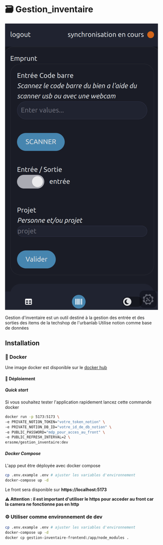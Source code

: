 # 🗃 Gestion_inventaire
![mobile app screenshot ](images/app_screenshot.png)

Gestion d'inventaire est un outil destiné à la gestion des entrée et des sorties des items de la techshop de l'urbanlab
Utilise notion comme base de données

## Installation

### 🐋 Docker

Une image docker est disponible sur le [docker hub](https://hub.docker.com/r/erasme/gestion_inventaire)

#### 🚀 Déploiement

##### Quick start

Si vous souhaitez tester l'application rapidement lancez cette commande docker

```bash
docker run -p 5173:5173 \
-e PRIVATE_NOTION_TOKEN="votre_token_notion" \
-e PRIVATE_NOTION_DB_ID="votre_id_de_db_notion" \
-e PUBLIC_PASSWORD="mdp_pour_acces_au_front" \
-e PUBLIC_REFRESH_INTERVAL=2 \
erasme/gestion_inventaire:dev
```

##### Docker Compose

L'app peut être déployée avec docker compose

```bash
cp .env.example .env # ajuster les variables d'environnement
docker-compose up -d
```

Le front sera disponible sur **https://localhost:5173**

**:warning:  Attention : il est important d'utiliser le https pour acceder au front car la camera ne fonctionne pas en http**

### ⚙️ Utiliser comme environnement de dev

```bash
cp .env.example .env # ajuster les variables d'environnement
docker-compose up -d
docker cp gestion-inventaire-frontend:/app/node_modules .
```
